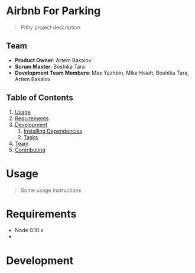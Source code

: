 # Airbnb For Parking

> Pithy project description

## Team

  - __Product Owner__: Artem Bakalov
  - __Scrum Master__: Boshika Tara
  - __Development Team Members__: Max Yazhbin, Mike Hsieh, Boshika Tara, Artem Bakalov

## Table of Contents

1. [Usage](#Usage)
1. [Requirements](#requirements)
1. [Development](#development)
    1. [Installing Dependencies](#installing-dependencies)
    1. [Tasks](#tasks)
1. [Team](#team)
1. [Contributing](#contributing)

# Usage

> Some usage instructions

# Requirements

- Node 0.10.x
- 
# Development
